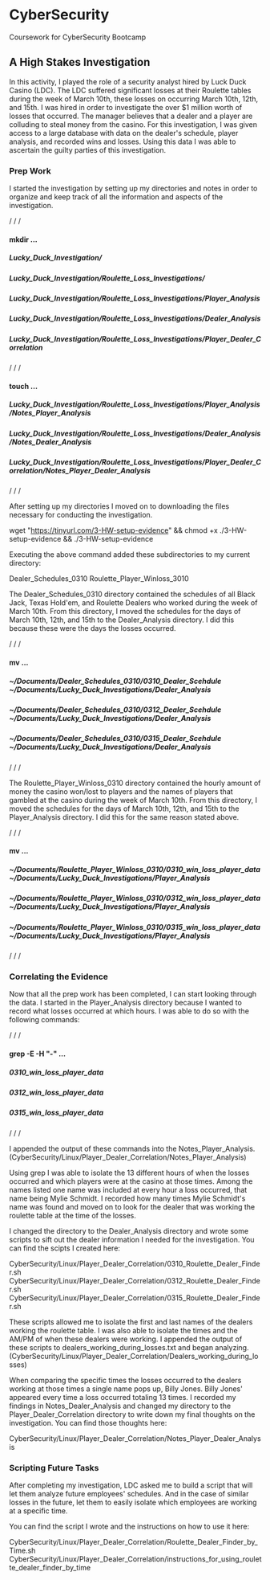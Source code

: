 # CyberSecurity
Coursework for CyberSecurity Bootcamp
## A High Stakes Investigation

In this activity, I played the role of a security analyst hired by Luck Duck Casino (LDC).
The LDC suffered significant losses at their Roulette tables during the week of March 10th, these losses on occurring March 10th, 12th, and 15th.
I was hired in order to investigate the over $1 million worth of losses that occurred. 
The manager believes that a dealer and a player are colluding to steal money from the casino.
For this investigation, I was given access to a large database with data on the dealer's schedule, player analysis, and recorded wins and losses.
Using this data I was able to ascertain the guilty parties of this investigation.


### Prep Work

I started the investigation by setting up my directories and notes in order to organize and keep track of all the information and aspects of the investigation.

/
/
/
#### mkdir ...
##### Lucky_Duck_Investigation/
##### Lucky_Duck_Investigation/Roulette_Loss_Investigations/
##### Lucky_Duck_Investigation/Roulette_Loss_Investigations/Player_Analysis
##### Lucky_Duck_Investigation/Roulette_Loss_Investigations/Dealer_Analysis
##### Lucky_Duck_Investigation/Roulette_Loss_Investigations/Player_Dealer_Correlation

/
/
/

#### touch ...
##### Lucky_Duck_Investigation/Roulette_Loss_Investigations/Player_Analysis/Notes_Player_Analysis
##### Lucky_Duck_Investigation/Roulette_Loss_Investigations/Dealer_Analysis/Notes_Dealer_Analysis
##### Lucky_Duck_Investigation/Roulette_Loss_Investigations/Player_Dealer_Correlation/Notes_Player_Dealer_Analysis

/
/
/

After setting up my directories I moved on to downloading the files necessary for conducting the investigation.

wget "https://tinyurl.com/3-HW-setup-evidence" && chmod +x ./3-HW-setup-evidence && ./3-HW-setup-evidence

Executing the above command added these subdirectories to my current directory:

Dealer_Schedules_0310
Roulette_Player_Winloss_3010

The Dealer_Schedules_0310 directory contained the schedules of all Black Jack, Texas Hold'em, and Roulette Dealers who worked during the week of March 10th. From this directory, I moved the schedules for the days of March 10th, 12th, and 15th to the Dealer_Analysis directory. I did this because these were the days the losses occurred.

/
/
/

#### mv ...
##### ~/Documents/Dealer_Schedules_0310/0310_Dealer_Scehdule ~/Documents/Lucky_Duck_Investigations/Dealer_Analysis
##### ~/Documents/Dealer_Schedules_0310/0312_Dealer_Scehdule ~/Documents/Lucky_Duck_Investigations/Dealer_Analysis
##### ~/Documents/Dealer_Schedules_0310/0315_Dealer_Scehdule ~/Documents/Lucky_Duck_Investigations/Dealer_Analysis

/
/
/

The Roulette_Player_Winloss_0310 directory contained the hourly amount of money the casino won/lost to players and the names of players that gambled at the casino during the week of March 10th. From this directory, I moved the schedules for the days of March 10th, 12th, and 15th to the Player_Analysis directory. I did this for the same reason stated above.

/
/
/

#### mv ...
##### ~/Documents/Roulette_Player_Winloss_0310/0310_win_loss_player_data ~/Documents/Lucky_Duck_Investigations/Player_Analysis
##### ~/Documents/Roulette_Player_Winloss_0310/0312_win_loss_player_data ~/Documents/Lucky_Duck_Investigations/Player_Analysis
##### ~/Documents/Roulette_Player_Winloss_0310/0315_win_loss_player_data ~/Documents/Lucky_Duck_Investigations/Player_Analysis

/
/
/

### Correlating the Evidence

Now that all the prep work has been completed, I can start looking through the data.
I started in the Player_Analysis directory because I wanted to record what losses occurred at which hours.
I was able to do so with the following commands:

/
/
/

#### grep -E -H "-" ...
##### 0310_win_loss_player_data
##### 0312_win_loss_player_data
##### 0315_win_loss_player_data

/
/
/

I appended the output of these commands into the Notes_Player_Analysis. 
(CyberSecurity/Linux/Player_Dealer_Correlation/Notes_Player_Analysis)

Using grep I was able to isolate the 13 different hours of when the losses occurred and which players were at the casino at those times. 
Among the names listed one name was included at every hour a loss occurred, that name being Mylie Schmidt.
I recorded how many times Mylie Schmidt's name was found and moved on to look for the dealer that was working the roulette table at the time of the losses.

I changed the directory to the Dealer_Analysis directory and wrote some scripts to sift out the dealer information I needed for the investigation.
You can find the scipts I created here:

CyberSecurity/Linux/Player_Dealer_Correlation/0310_Roulette_Dealer_Finder.sh
CyberSecurity/Linux/Player_Dealer_Correlation/0312_Roulette_Dealer_Finder.sh
CyberSecurity/Linux/Player_Dealer_Correlation/0315_Roulette_Dealer_Finder.sh

These scripts allowed me to isolate the first and last names of the dealers working the roulette table. I was also able to isolate the times and the AM/PM of when these dealers were working. 
I appended the output of these scripts to dealers_working_during_losses.txt and began analyzing.
(CyberSecurity/Linux/Player_Dealer_Correlation/Dealers_working_during_losses)

When comparing the specific times the losses occurred to the dealers working at those times a single name pops up, Billy Jones. 
Billy Jones' appeared every time a loss occurred totaling 13 times.
I recorded my findings in Notes_Dealer_Analysis and changed my directory to the Player_Dealer_Correlation directory to write down my final thoughts on the investigation. 
You can find those thoughts here:

CyberSecurity/Linux/Player_Dealer_Correlation/Notes_Player_Dealer_Analysis

### Scripting Future Tasks

After completing my investigation, LDC asked me to build a script that will let them analyze future employees' schedules. 
And in the case of similar losses in the future, let them to easily isolate which employees are working at a specific time.

You can find the script I wrote and the instructions on how to use it here:

CyberSecurity/Linux/Player_Dealer_Correlation/Roulette_Dealer_Finder_by_Time.sh
CyberSecurity/Linux/Player_Dealer_Correlation/instructions_for_using_roulette_dealer_finder_by_time

